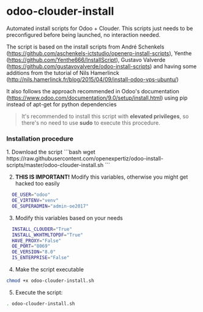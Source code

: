 # odoo-clouder-install
Automated install scripts for Odoo + Clouder. 
This scripts just needs to be preconfigured before being launched, no interaction needed. 

The script is based on the install scripts from André Schenkels (https://github.com/aschenkels-ictstudio/openerp-install-scripts), Yenthe (https://github.com/Yenthe666/InstallScript), Gustavo Valverde (https://github.com/gustavovalverde/odoo-install-scripts) and having some additions from the tutorial of Nils Hamerlinck (http://nils.hamerlinck.fr/blog/2015/04/09/install-odoo-vps-ubuntu/)

It also follows the approach recommended in Odoo's documentation (https://www.odoo.com/documentation/9.0/setup/install.html) using pip instead of apt-get for python dependencies

> It's recommended to install this script with **elevated privileges**, so there's no need to use **sudo** to execute this procedure.

<h3>Installation procedure</h3>
1.  Download the script
  ```bash
  wget https://raw.githubusercontent.com/openexpertiz/odoo-install-scripts/master/odoo-clouder-install.sh
  ```

2.  **THIS IS IMPORTANT!** Modify this variables, otherwise you might get hacked too easily
  ```bash
    OE_USER="odoo"
    OE_VIRTENV="venv"
    OE_SUPERADMIN="admin-oe2017"
  ```

3.  Modify this variables based on your needs
  ```bash
    INSTALL_CLOUDER="True"
    INSTALL_WKHTMLTOPDF="True"
    HAVE_PROXY="False" 
    OE_PORT="8069"
    OE_VERSION="8.0"
    IS_ENTERPRISE="False"
```

4.  Make the script executable
  ```bash
  chmod +x odoo-clouder-install.sh
  ```

5. Execute the script:
  ```bash
  . odoo-clouder-install.sh
  ```
